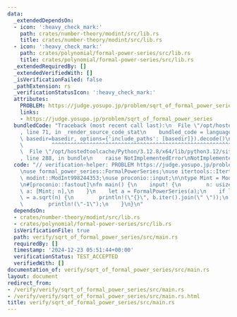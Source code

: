 ```yaml
---
data:
  _extendedDependsOn:
  - icon: ':heavy_check_mark:'
    path: crates/number-theory/modint/src/lib.rs
    title: crates/number-theory/modint/src/lib.rs
  - icon: ':heavy_check_mark:'
    path: crates/polynomial/formal-power-series/src/lib.rs
    title: crates/polynomial/formal-power-series/src/lib.rs
  _extendedRequiredBy: []
  _extendedVerifiedWith: []
  _isVerificationFailed: false
  _pathExtension: rs
  _verificationStatusIcon: ':heavy_check_mark:'
  attributes:
    PROBLEM: https://judge.yosupo.jp/problem/sqrt_of_formal_power_series
    links:
    - https://judge.yosupo.jp/problem/sqrt_of_formal_power_series
  bundledCode: "Traceback (most recent call last):\n  File \"/opt/hostedtoolcache/Python/3.12.8/x64/lib/python3.12/site-packages/onlinejudge_verify/documentation/build.py\"\
    , line 71, in _render_source_code_stat\n    bundled_code = language.bundle(stat.path,\
    \ basedir=basedir, options={'include_paths': [basedir]}).decode()\n          \
    \         ^^^^^^^^^^^^^^^^^^^^^^^^^^^^^^^^^^^^^^^^^^^^^^^^^^^^^^^^^^^^^^^^^^^^^^^^^^^^^^^^^\n\
    \  File \"/opt/hostedtoolcache/Python/3.12.8/x64/lib/python3.12/site-packages/onlinejudge_verify/languages/rust.py\"\
    , line 288, in bundle\n    raise NotImplementedError\nNotImplementedError\n"
  code: "// verification-helper: PROBLEM https://judge.yosupo.jp/problem/sqrt_of_formal_power_series\n\
    \nuse formal_power_series::FormalPowerSeries;\nuse itertools::Itertools;\nuse\
    \ modint::ModInt998244353;\nuse proconio::input;\n\ntype Mint = ModInt998244353;\n\
    \n#[proconio::fastout]\nfn main() {\n    input! {\n        n: usize,\n       \
    \ a: [Mint; n],\n    }\n    let a = FormalPowerSeries(a);\n    if let Some(b)\
    \ = a.sqrt(n) {\n        println!(\"{}\", b.iter().join(\" \"));\n    } else {\n\
    \        println!(\"-1\");\n    }\n}\n"
  dependsOn:
  - crates/number-theory/modint/src/lib.rs
  - crates/polynomial/formal-power-series/src/lib.rs
  isVerificationFile: true
  path: verify/sqrt_of_formal_power_series/src/main.rs
  requiredBy: []
  timestamp: '2024-12-23 05:51:44+00:00'
  verificationStatus: TEST_ACCEPTED
  verifiedWith: []
documentation_of: verify/sqrt_of_formal_power_series/src/main.rs
layout: document
redirect_from:
- /verify/verify/sqrt_of_formal_power_series/src/main.rs
- /verify/verify/sqrt_of_formal_power_series/src/main.rs.html
title: verify/sqrt_of_formal_power_series/src/main.rs
---
```

